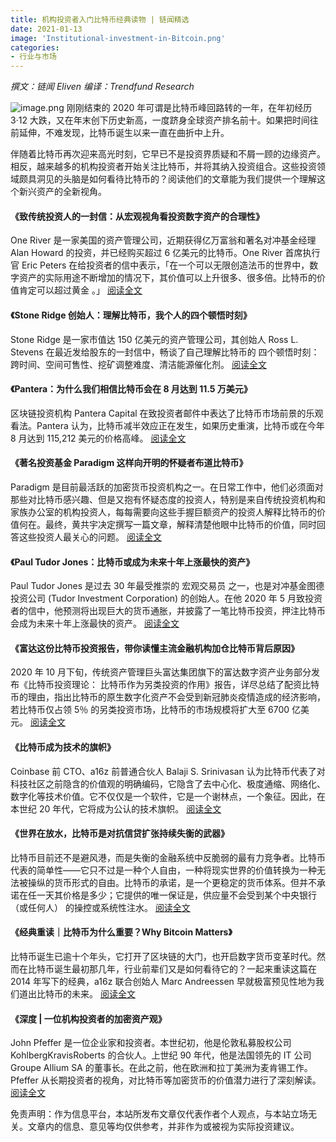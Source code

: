 ```yaml
---
title: 机构投资者入门比特币经典读物 | 链闻精选
date: 2021-01-13
image: 'Institutional-investment-in-Bitcoin.png'
categories:
- 行业与市场
---
```


_撰文：链闻 Eliven_
_编译：Trendfund Research_


![image.png](https://cdn.nlark.com/yuque/0/2021/png/12492946/1612013801619-4932d0b1-9bb6-4e39-b48c-ce259295a02e.png#align=left&display=inline&height=366&margin=%5Bobject%20Object%5D&name=image.png&originHeight=366&originWidth=550&size=429223&status=done&style=none&width=550)
刚刚结束的 2020 年可谓是比特币峰回路转的一年，在年初经历 3·12 大跌，又在年末创下历史新高，一度跻身全球资产排名前十。如果把时间往前延伸，不难发现，比特币诞生以来一直在曲折中上升。


伴随着比特币再次迎来高光时刻，它早已不是投资界质疑和不屑一顾的边缘资产。相反，越来越多的机构投资者开始关注比特币，并将其纳入投资组合。这些投资领域颇具洞见的头脑是如何看待比特币的？阅读他们的文章能为我们提供一个理解这个新兴资产的全新视角。


#### 《致传统投资人的一封信：从宏观视角看投资数字资产的合理性》
One River 是一家美国的资产管理公司，近期获得亿万富翁和著名对冲基金经理 Alan Howard 的投资，并已经购买超过 6 亿美元的比特币。One River 首席执行官 Eric Peters 在给投资者的信中表示，「在一个可以无限创造法币的世界中，数字资产的实际用途不断增加的情况下，其价值可以上升很多、很多倍。比特币的价值肯定可以超过黄金 。」
[阅读全文](https://www.chainnews.com/articles/732892788622.htm)


#### 《Stone Ridge 创始人：理解比特币，我个人的四个顿悟时刻》
Stone Ridge 是一家市值达 150 亿美元的资产管理公司，其创始人 Ross L. Stevens 在最近发给股东的一封信中，畅谈了自己理解比特币的 四个顿悟时刻：跨时间、空间可售性、挖矿调整难度、清洁能源催化剂。
[阅读全文](https://www.chainnews.com/articles/066756419371.htm)


#### 《Pantera：为什么我们相信比特币会在 8 月达到 11.5 万美元》
区块链投资机构 Pantera Capital 在致投资者邮件中表达了比特币市场前景的乐观看法。Pantera 认为，比特币减半效应正在发生，如果历史重演，比特币或在今年 8 月达到 115,212 美元的价格高峰。
[阅读全文](https://www.chainnews.com/articles/358569535915.htm)


#### 《著名投资基金 Paradigm 这样向开明的怀疑者布道比特币》
Paradigm 是目前最活跃的加密货币投资机构之一。在日常工作中，他们必须面对那些对比特币感兴趣、但是又抱有怀疑态度的投资人，特别是来自传统投资机构和家族办公室的机构投资人，每每需要向这些手握巨额资产的投资人解释比特币的价值何在。最终，黄共宇决定撰写一篇文章，解释清楚他眼中比特币的价值，同时回答这些投资人最关心的问题。
[阅读全文](https://www.chainnews.com/articles/980908257825.htm)


#### 《Paul Tudor Jones：比特币或成为未来十年上涨最快的资产》
Paul Tudor Jones 是过去 30 年最受推崇的 宏观交易员 之一，也是对冲基金图德投资公司 (Tudor Investment Corporation) 的创始人。在他 2020 年 5 月致投资者的信中，他预测将出现巨大的货币通胀，并披露了一笔比特币投资，押注比特币会成为未来十年上涨最快的资产。
[阅读全文](https://www.chainnews.com/articles/016953904993.htm)


#### 《富达这份比特币投资报告，带你读懂主流金融机构加仓比特币背后原因》
2020 年 10 月下旬，传统资产管理巨头富达集团旗下的富达数字资产业务部分发布《比特币投资理论： 比特币作为另类投资的作用》报告，详尽总结了配资比特币的理由，指出比特币的原生数字化资产不会受到新冠肺炎疫情造成的经济影响，若比特币仅占领 5％ 的另类投资市场，比特币的市场规模将扩大至 6700 亿美元。
[阅读全文](https://www.chainnews.com/articles/753180759530.htm)


#### 《比特币成为技术的旗帜》
Coinbase 前 CTO、a16z 前普通合伙人 Balaji S. Srinivasan 认为比特币代表了对科技社区之前隐含的价值观的明确编码，它隐含了去中心化、极度通缩、网络化、数字化等技术价值。它不仅仅是一个软件，它是一个谢林点，一个象征。因此，在本世纪 20 年代，它将成为公认的技术旗帜。
[阅读全文](https://www.chainnews.com/articles/548827418912.htm)


#### 《世界在放水，比特币是对抗信贷扩张持续失衡的武器》
比特币目前还不是避风港，而是失衡的金融系统中反脆弱的最有力竞争者。比特币代表的简单性——它只不过是一种个人自由，一种将现实世界的价值转换为一种无法被操纵的货币形式的自由。比特币的承诺，是一个更稳定的货币体系。但并不承诺在任一天其价格是多少；它提供的唯一保证是，供应量不会受到某个中央银行 （或任何人） 的操控或系统性注水。
[阅读全文](https://www.chainnews.com/articles/388666233111.htm)


#### 《经典重读｜比特币为什么重要？Why Bitcoin Matters》
比特币诞生已逾十个年头，它打开了区块链的大门，也开启数字货币变革时代。然而在比特币诞生最初那几年，行业前辈们又是如何看待它的？一起来重读这篇在 2014 年写下的经典，a16z 联合创始人 Marc Andreessen 早就极富预见性地为我们道出比特币的未来。
[阅读全文](https://www.chainnews.com/articles/051071274334.htm)


#### 《深度 | 一位机构投资者的加密资产观》
John Pfeffer 是一位企业家和投资者。本世纪初，他是伦敦私募股权公司 KohlbergKravisRoberts 的合伙人。上世纪 90 年代，他是法国领先的 IT 公司 Groupe Allium SA 的董事长。在此之前，他在欧洲和拉丁美洲为麦肯锡工作。Pfeffer 从长期投资者的视角，对比特币等加密货币的价值潜力进行了深刻解读。
[阅读全文](https://www.chainnews.com/articles/720931468817.htm)



免责声明：作为信息平台，本站所发布文章仅代表作者个人观点，与本站立场无关。文章内的信息、意见等均仅供参考，并非作为或被视为实际投资建议。
